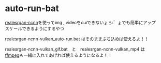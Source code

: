 # auto-run-bat
[realesrgan-ncnn](https://github.com/xinntao/Real-ESRGAN)を使ってimg , videoをcuiできないょぅι゛ょでも簡単にアップスケールできるようにするやつ

realesrgan-ncnn-vulkan_auto-run.bat はそのままぶち込めば使えるよ！！

realesrgan-ncnn-vulkan_gif.bat　と　realesrgan-ncnn-vulkan_mp4 は[ffmpeg](https://ffmpeg.org/)も一緒に入れてあげれば使えるようになるよ！！
